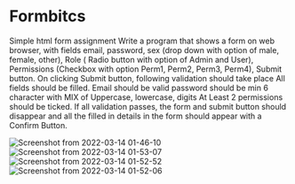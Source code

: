 # Formbitcs

Simple html form assignment
Write a program that shows a form on web browser, with fields email, password, sex (drop down with option of male, female, other), Role ( Radio button with option of Admin and User), Permissions (Checkbox with option Perm1, Perm2, Perm3, Perm4), Submit button.
On clicking Submit button, following validation should take place
All fields should be filled.
Email should be valid
password should be min 6 character with MIX of Uppercase, lowercase, digits
At Least 2 permissions should be ticked.
If all validation passes, the form and submit button should disappear and all the filled in details in the form should appear with a Confirm Button.

![Screenshot from 2022-03-14 01-46-10](https://user-images.githubusercontent.com/48815608/158077540-3d20e79a-59e6-4aa6-a056-90baa2d8e188.png)
![Screenshot from 2022-03-14 01-53-07](https://user-images.githubusercontent.com/48815608/158077758-039af2d2-95bd-4639-8c54-669eebcee66d.png)
![Screenshot from 2022-03-14 01-52-52](https://user-images.githubusercontent.com/48815608/158077762-295aef42-d13b-421d-b1f1-0361aafc828f.png)
![Screenshot from 2022-03-14 01-52-06](https://user-images.githubusercontent.com/48815608/158077764-4333cb9e-5fc6-47fa-b68d-a688254f8bdf.png)
